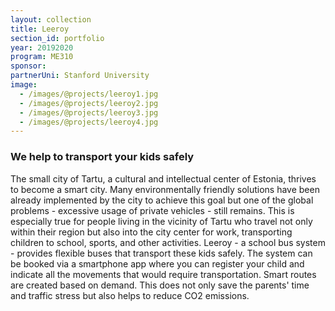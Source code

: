 ```yaml
---
layout: collection
title: Leeroy
section_id: portfolio
year: 20192020
program: ME310
sponsor:  
partnerUni: Stanford University
image:
  - /images/@projects/leeroy1.jpg
  - /images/@projects/leeroy2.jpg
  - /images/@projects/leeroy3.jpg
  - /images/@projects/leeroy4.jpg
---
```


### We help to transport your kids safely
The small city of Tartu, a cultural and intellectual center of Estonia, thrives to become a smart city. Many environmentally friendly solutions have been already implemented by the city to achieve this goal but one of the global problems - excessive usage of private vehicles - still remains. This is especially true for people living in the vicinity of Tartu who travel not only within their region but also into the city center for work, transporting children to school, sports, and other activities. Leeroy - a school bus system - provides flexible buses that transport these kids safely. The system can be booked via a smartphone app where you can register your child and indicate all the movements that would require transportation. Smart routes are created based on demand. This does not only save the parents' time and traffic stress but also helps to reduce CO2 emissions.
